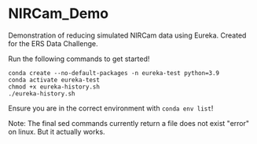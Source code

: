 # NIRCam_Demo
Demonstration of reducing simulated NIRCam data using Eureka. Created for the ERS Data Challenge.

Run the following commands to get started!

```
conda create --no-default-packages -n eureka-test python=3.9
conda activate eureka-test
chmod +x eureka-history.sh
./eureka-history.sh
```

Ensure you are in the correct environment with ```conda env list```!

Note: The final sed commands currently return a file does not exist "error" on linux. But it actually works.